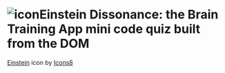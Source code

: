 # ![iconEinstein](https://user-images.githubusercontent.com/62162419/129674006-67009b8f-1cb6-499e-a28d-6111565996b3.png) Dissonance: the Brain Training App mini code quiz built from the DOM
<a target="_blank" href="https://icons8.com/icon/24447/einstein">Einstein</a> icon by <a target="_blank" href="https://icons8.com">Icons8</a>
